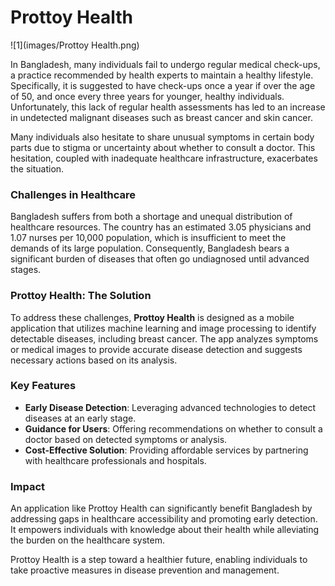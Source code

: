 # Prottoy Health

![1](images/Prottoy Health.png)

In Bangladesh, many individuals fail to undergo regular medical check-ups, a practice recommended by health experts to maintain a healthy lifestyle. Specifically, it is suggested to have check-ups once a year if over the age of 50, and once every three years for younger, healthy individuals. Unfortunately, this lack of regular health assessments has led to an increase in undetected malignant diseases such as breast cancer and skin cancer.  

Many individuals also hesitate to share unusual symptoms in certain body parts due to stigma or uncertainty about whether to consult a doctor. This hesitation, coupled with inadequate healthcare infrastructure, exacerbates the situation.  

### **Challenges in Healthcare**  
Bangladesh suffers from both a shortage and unequal distribution of healthcare resources. The country has an estimated 3.05 physicians and 1.07 nurses per 10,000 population, which is insufficient to meet the demands of its large population. Consequently, Bangladesh bears a significant burden of diseases that often go undiagnosed until advanced stages.  

### **Prottoy Health: The Solution**  
To address these challenges, **Prottoy Health** is designed as a mobile application that utilizes machine learning and image processing to identify detectable diseases, including breast cancer. The app analyzes symptoms or medical images to provide accurate disease detection and suggests necessary actions based on its analysis.  

### **Key Features**  
- **Early Disease Detection**: Leveraging advanced technologies to detect diseases at an early stage.  
- **Guidance for Users**: Offering recommendations on whether to consult a doctor based on detected symptoms or analysis.  
- **Cost-Effective Solution**: Providing affordable services by partnering with healthcare professionals and hospitals.  

### **Impact**  
An application like Prottoy Health can significantly benefit Bangladesh by addressing gaps in healthcare accessibility and promoting early detection. It empowers individuals with knowledge about their health while alleviating the burden on the healthcare system.  

Prottoy Health is a step toward a healthier future, enabling individuals to take proactive measures in disease prevention and management.
